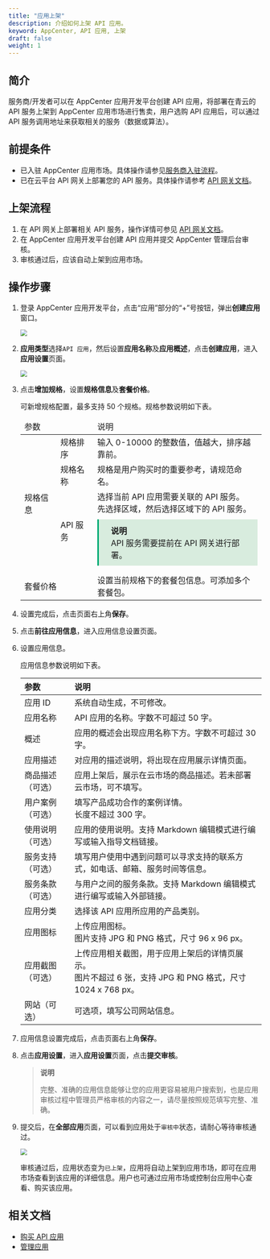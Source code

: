 ```yaml
---
title: "应用上架"
description: 介绍如何上架 API 应用。
keyword: AppCenter, API 应用, 上架
draft: false
weight: 1
---
```


## 简介

服务商/开发者可以在 AppCenter 应用开发平台创建 API 应用，将部署在青云的 API 服务上架到 AppCenter 应用市场进行售卖，用户选购 API 应用后，可以通过 API 服务调用地址来获取相关的服务（数据或算法）。

## 前提条件

- 已入驻 AppCenter 应用市场。具体操作请参见[服务商入驻流程](/appcenter/dev-platform/serviceprovider/20_contracts/)。
- 已在云平台 API 网关上部署您的 API 服务。具体操作请参考 [API 网关文档](/middware/api_gateway/manual/create_apiservice/)。

## 上架流程

1. 在 API 网关上部署相关 API 服务，操作详情可参见 [API 网关文档](/middware/api_gateway/manual/create_apiservice/)。
2. 在 AppCenter 应用开发平台创建 API 应用并提交 AppCenter 管理后台审核。
3. 审核通过后，应该自动上架到应用市场。

## 操作步骤

1. 登录 AppCenter 应用开发平台，点击“应用”部分的“+”号按钮，弹出**创建应用**窗口。

   <img src="/appcenter/dev-platform/_images/add_app.png"  style="zoom:80%;" />

2. **应用类型**选择`API 应用`，然后设置**应用名称**及**应用概述**，点击**创建应用**，进入**应用设置**页面。

   <img src="/appcenter/dev-platform/_images/create_api_app.png"  style="zoom:80%;" />

3. 点击**增加规格**，设置**规格信息**及**套餐价格**。

   可新增规格配置，最多支持 50 个规格。规格参数说明如下表。

   <table>
     <thead>
       <tr><td colspan="2">参数</td><td>说明</td></tr>
     </thead>
       <tr><td rowspan="3">规格信息</td><td>规格排序</td><td>输入 0-10000 的整数值，值越大，排序越靠前。</td></tr>
       <tr><td>规格名称</td><td>规格是用户购买时的重要参考，请规范命名。</td></tr>
    		<tr><td>API 服务</td><td>选择当前 API 应用需要关联的 API 服务。<br/>先选择区域，然后选择区域下的 API 服务。<div style="background-color: #D8ECDE; padding: 10px 24px; margin: 10px 0; border-left: 3px solid #00a971;"><b>说明</b><br/>API 服务需要提前在 API 网关进行部署。</div></td>
   </tr>
       <tr><td colspan="2">套餐价格</td><td>设置当前规格下的套餐包信息。可添加多个套餐包。</td></tr>
   </table>

4. 设置完成后，点击页面右上角**保存**。

5. 点击**前往应用信息**，进入应用信息设置页面。

6. 设置应用信息。

   应用信息参数说明如下表。

   | 参数             | 说明                                                         |
   | :--------------- | :----------------------------------------------------------- |
   | 应用 ID          | 系统自动生成，不可修改。                                     |
   | 应用名称         | API 应用的名称。字数不可超过 50 字。                         |
   | 概述             | 应用的概述会出现应用名称下方。字数不可超过 30 字。           |
   | 应用描述         | 对应用的描述说明，将出现在应用展示详情页面。                 |
   | 商品描述（可选） | 应用上架后，展示在云市场的商品描述。若未部署云市场，可不填写。 |
   | 用户案例（可选） | 填写产品成功合作的案例详情。<br/>长度不超过 300 字。         |
   | 使用说明（可选） | 应用的使用说明。支持 Markdown 编辑模式进行编写或输入指导文档链接。 |
   | 服务支持（可选） | 填写用户使用中遇到问题可以寻求支持的联系方式，如电话、邮箱、服务时间等信息。 |
   | 服务条款（可选） | 与用户之间的服务条款。支持 Markdown 编辑模式进行编写或输入外部链接。 |
   | 应用分类         | 选择该 API 应用所应用的产品类别。                            |
   | 应用图标         | 上传应用图标。<br/>图片支持 JPG 和 PNG 格式，尺寸 96 x 96 px。 |
   | 应用截图（可选） | 上传应用相关截图，用于应用上架后的详情页展示。<br/>图片不超过 6 张，支持 JPG 和 PNG 格式，尺寸 1024 x 768 px。 |
   | 网站（可选）     | 可选项，填写公司网站信息。                                   |

7. 应用信息设置完成后，点击页面右上角**保存**。

8. 点击**应用设置**，进入**应用设置**页面，点击**提交审核**。

   >**说明**
   >
   >完整、准确的应用信息能够让您的应用更容易被用户搜索到，也是应用审核过程中管理员严格审核的内容之一，请尽量按照规范填写完整、准确。

9. 提交后，在**全部应用**页面，可以看到应用处于`审核中`状态，请耐心等待审核通过。

   <img src="/appcenter/dev-platform/_images/app_on_check.png" style="zoom:80%;" />

   审核通过后，应用状态变为`已上架`，应用将自动上架到应用市场，即可在应用市场查看到该应用的详细信息。用户也可通过应用市场或控制台应用中心查看、购买该应用。

## 相关文档

- [购买 API 应用](/appcenter/market/manual/20_purchase_app/40_api_app/)
- [管理应用](/appcenter/market/manual/30_mgmt_app/)

